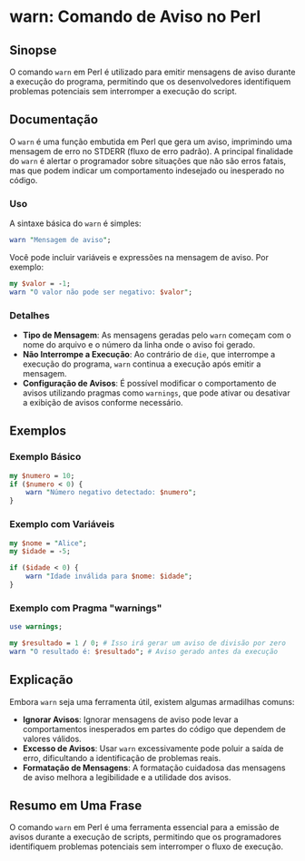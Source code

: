 <!--
Meta Description: # warn: Comando de Aviso no Perl ## Sinopse O comando `warn` em Perl é utilizado para emitir mensagens de aviso durante a execução do programa, permit...
Meta Keywords: warn, aviso, perl, execução, que
-->

# warn: Comando de Aviso no Perl

## Sinopse
O comando `warn` em Perl é utilizado para emitir mensagens de aviso durante a execução do programa, permitindo que os desenvolvedores identifiquem problemas potenciais sem interromper a execução do script.

## Documentação
O `warn` é uma função embutida em Perl que gera um aviso, imprimindo uma mensagem de erro no STDERR (fluxo de erro padrão). A principal finalidade do `warn` é alertar o programador sobre situações que não são erros fatais, mas que podem indicar um comportamento indesejado ou inesperado no código.

### Uso
A sintaxe básica do `warn` é simples:
```perl
warn "Mensagem de aviso";
```
Você pode incluir variáveis e expressões na mensagem de aviso. Por exemplo:
```perl
my $valor = -1;
warn "O valor não pode ser negativo: $valor";
```

### Detalhes
- **Tipo de Mensagem**: As mensagens geradas pelo `warn` começam com o nome do arquivo e o número da linha onde o aviso foi gerado.
- **Não Interrompe a Execução**: Ao contrário de `die`, que interrompe a execução do programa, `warn` continua a execução após emitir a mensagem.
- **Configuração de Avisos**: É possível modificar o comportamento de avisos utilizando pragmas como `warnings`, que pode ativar ou desativar a exibição de avisos conforme necessário.

## Exemplos
### Exemplo Básico
```perl
my $numero = 10;
if ($numero < 0) {
    warn "Número negativo detectado: $numero";
}
```

### Exemplo com Variáveis
```perl
my $nome = "Alice";
my $idade = -5;

if ($idade < 0) {
    warn "Idade inválida para $nome: $idade";
}
```

### Exemplo com Pragma "warnings"
```perl
use warnings;

my $resultado = 1 / 0; # Isso irá gerar um aviso de divisão por zero
warn "O resultado é: $resultado"; # Aviso gerado antes da execução
```

## Explicação
Embora `warn` seja uma ferramenta útil, existem algumas armadilhas comuns:
- **Ignorar Avisos**: Ignorar mensagens de aviso pode levar a comportamentos inesperados em partes do código que dependem de valores válidos.
- **Excesso de Avisos**: Usar `warn` excessivamente pode poluir a saída de erro, dificultando a identificação de problemas reais.
- **Formatação de Mensagens**: A formatação cuidadosa das mensagens de aviso melhora a legibilidade e a utilidade dos avisos.

## Resumo em Uma Frase
O comando `warn` em Perl é uma ferramenta essencial para a emissão de avisos durante a execução de scripts, permitindo que os programadores identifiquem problemas potenciais sem interromper o fluxo de execução.